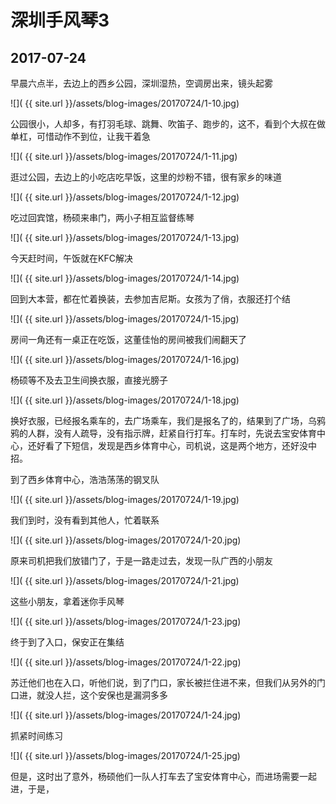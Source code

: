 深圳手风琴3
====================

2017-07-24
------------------------

早晨六点半，去边上的西乡公园，深圳湿热，空调房出来，镜头起雾

![]( {{ site.url }}/assets/blog-images/20170724/1-10.jpg)

公园很小，人却多，有打羽毛球、跳舞、吹笛子、跑步的，这不，看到个大叔在做单杠，可惜动作不到位，让我干着急

![]( {{ site.url }}/assets/blog-images/20170724/1-11.jpg)

逛过公园，去边上的小吃店吃早饭，这里的炒粉不错，很有家乡的味道

![]( {{ site.url }}/assets/blog-images/20170724/1-12.jpg)

吃过回宾馆，杨硕来串门，两小子相互监督练琴

![]( {{ site.url }}/assets/blog-images/20170724/1-13.jpg)

今天赶时间，午饭就在KFC解决

![]( {{ site.url }}/assets/blog-images/20170724/1-14.jpg)

回到大本营，都在忙着换装，去参加吉尼斯。女孩为了俏，衣服还打个结

![]( {{ site.url }}/assets/blog-images/20170724/1-15.jpg)

房间一角还有一桌正在吃饭，这董佳怡的房间被我们闹翻天了

![]( {{ site.url }}/assets/blog-images/20170724/1-16.jpg)

杨硕等不及去卫生间换衣服，直接光膀子

![]( {{ site.url }}/assets/blog-images/20170724/1-18.jpg)

换好衣服，已经报名乘车的，去广场乘车，我们是报名了的，结果到了广场，乌鸦鸦的人群，没有人疏导，没有指示牌，赶紧自行打车。打车时，先说去宝安体育中心，还好看了下短信，发现是西乡体育中心，司机说，这是两个地方，还好没中招。

到了西乡体育中心，浩浩荡荡的钢叉队

![]( {{ site.url }}/assets/blog-images/20170724/1-19.jpg)

我们到时，没有看到其他人，忙着联系

![]( {{ site.url }}/assets/blog-images/20170724/1-20.jpg)

原来司机把我们放错门了，于是一路走过去，发现一队广西的小朋友

![]( {{ site.url }}/assets/blog-images/20170724/1-21.jpg)

这些小朋友，拿着迷你手风琴

![]( {{ site.url }}/assets/blog-images/20170724/1-23.jpg)

终于到了入口，保安正在集结

![]( {{ site.url }}/assets/blog-images/20170724/1-22.jpg)

苏迁他们也在入口，听他们说，到了门口，家长被拦住进不来，但我们从另外的门口进，就没人拦，这个安保也是漏洞多多

![]( {{ site.url }}/assets/blog-images/20170724/1-24.jpg)

抓紧时间练习

![]( {{ site.url }}/assets/blog-images/20170724/1-25.jpg)

但是，这时出了意外，杨硕他们一队人打车去了宝安体育中心，而进场需要一起进，于是，
